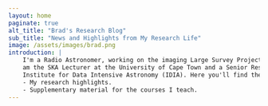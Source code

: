 ```yaml
---
layout: home
paginate: true
alt_title: "Brad's Research Blog"
sub_title: "News and Highlights from My Research Life"
image: /assets/images/brad.png
introduction: |
    I'm a Radio Astronomer, working on the imaging Large Survey Projects with the MeerKAT telescope. I
    am the SKA Lecturer at the University of Cape Town and a Senior Researcher with the Inter-University
    Institute for Data Intensive Astronomy (IDIA). Here you'll find the following:
    - My research highlights.
    - Supplementary material for the courses I teach.
---
```

